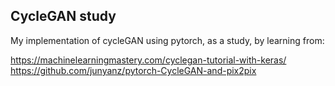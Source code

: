 ## CycleGAN study 
My implementation of cycleGAN using pytorch, as a study, by learning from:

https://machinelearningmastery.com/cyclegan-tutorial-with-keras/
https://github.com/junyanz/pytorch-CycleGAN-and-pix2pix
